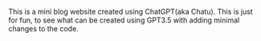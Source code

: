 This is a mini blog website created using ChatGPT(aka Chatu).
This is just for fun, to see what can be created using GPT3.5 with adding minimal changes to the code.
